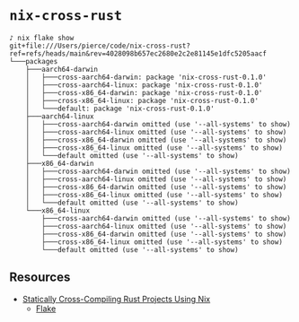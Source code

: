 # `nix-cross-rust`

```
♪ nix flake show
git+file:///Users/pierce/code/nix-cross-rust?ref=refs/heads/main&rev=4028098b657ec2680e2c2e81145e1dfc5205aacf
└───packages
    ├───aarch64-darwin
    │   ├───cross-aarch64-darwin: package 'nix-cross-rust-0.1.0'
    │   ├───cross-aarch64-linux: package 'nix-cross-rust-0.1.0'
    │   ├───cross-x86_64-darwin: package 'nix-cross-rust-0.1.0'
    │   ├───cross-x86_64-linux: package 'nix-cross-rust-0.1.0'
    │   └───default: package 'nix-cross-rust-0.1.0'
    ├───aarch64-linux
    │   ├───cross-aarch64-darwin omitted (use '--all-systems' to show)
    │   ├───cross-aarch64-linux omitted (use '--all-systems' to show)
    │   ├───cross-x86_64-darwin omitted (use '--all-systems' to show)
    │   ├───cross-x86_64-linux omitted (use '--all-systems' to show)
    │   └───default omitted (use '--all-systems' to show)
    ├───x86_64-darwin
    │   ├───cross-aarch64-darwin omitted (use '--all-systems' to show)
    │   ├───cross-aarch64-linux omitted (use '--all-systems' to show)
    │   ├───cross-x86_64-darwin omitted (use '--all-systems' to show)
    │   ├───cross-x86_64-linux omitted (use '--all-systems' to show)
    │   └───default omitted (use '--all-systems' to show)
    └───x86_64-linux
        ├───cross-aarch64-darwin omitted (use '--all-systems' to show)
        ├───cross-aarch64-linux omitted (use '--all-systems' to show)
        ├───cross-x86_64-darwin omitted (use '--all-systems' to show)
        ├───cross-x86_64-linux omitted (use '--all-systems' to show)
        └───default omitted (use '--all-systems' to show)
```

## Resources

- [Statically Cross-Compiling Rust Projects Using Nix](https://mediocregopher.com/posts/x-compiling-rust-with-nix.gmi)
  - [Flake](https://code.betamike.com/micropelago/domani/src/commit/0ed265db6f349cece70de3c6fabd42dd07e9c589/flake.nix)
